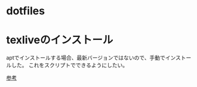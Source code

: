 # dotfiles

# texliveのインストール
aptでインストールする場合、最新バージョンではないので、手動でインストールした。
これをスクリプトでできるようにしたい。

[参考](https://qiita.com/momomo_rimoto/items/ea83f6e703bceff69914)